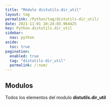 ```yaml
---
title: "Módulo distutils.dir_util"
layout: tag
permalink: /Python/tag/distutils-dir_util/
date: 2021-11-01 10:24:03.964425
key: Python.distutils.dir_util
sidebar: 
  nav: python
aside: 
  toc: true
pagination: 
  enabled: true
  tag: "distutils-dir_util"
  permalink: /:num/
---
```


<h2>Modulos</h2>
Todos los elementos del modulo <strong>distutils.dir_util</strong>
